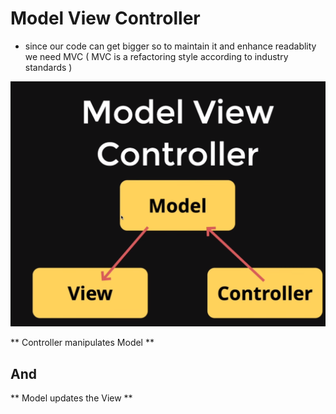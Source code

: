 # Model View Controller

 - since our code can get bigger so to maintain it and enhance readablity we need MVC ( MVC is a refactoring style according to industry standards )

![image](./image.png)

** Controller manipulates Model **
## And
** Model updates the View **